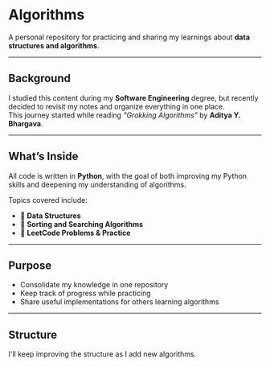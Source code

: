 # Algorithms  

A personal repository for practicing and sharing my learnings about **data structures and algorithms**.  

---

## Background  
I studied this content during my **Software Engineering** degree, but recently decided to revisit my notes and organize everything in one place.  
This journey started while reading *"Grokking Algorithms"* by **Aditya Y. Bhargava**.  

---

## What’s Inside  
All code is written in **Python**, with the goal of both improving my Python skills and deepening my understanding of algorithms.  

Topics covered include:  
- 📂 **Data Structures**  
- 🔄 **Sorting and Searching Algorithms**  
- 🧩 **LeetCode Problems & Practice**  

---

## Purpose  
- Consolidate my knowledge in one repository  
- Keep track of progress while practicing  
- Share useful implementations for others learning algorithms  

---

## Structure
I'll keep improving the structure as I add new algorithms.
